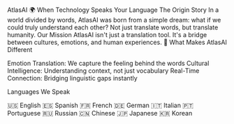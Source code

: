 AtlasAI 🌍
When Technology Speaks Your Language
The Origin Story
In a world divided by words, AtlasAI was born from a simple dream: what if we could truly understand each other?
Not just translate words, but translate humanity.
Our Mission
AtlasAI isn't just a translation tool. It's a bridge between cultures, emotions, and human experiences.
🔮 What Makes AtlasAI Different

Emotion Translation: We capture the feeling behind the words
Cultural Intelligence: Understanding context, not just vocabulary
Real-Time Connection: Bridging linguistic gaps instantly

Languages We Speak

🇺🇸 English
🇪🇸 Spanish
🇫🇷 French
🇩🇪 German
🇮🇹 Italian
🇵🇹 Portuguese
🇷🇺 Russian
🇨🇳 Chinese
🇯🇵 Japanese
🇰🇷 Korean
